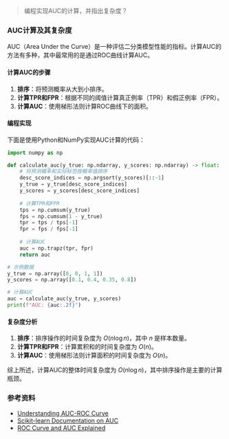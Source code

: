 > 编程实现AUC的计算，并指出复杂度？

### AUC计算及其复杂度

AUC（Area Under the Curve）是一种评估二分类模型性能的指标。计算AUC的方法有多种，其中最常用的是通过ROC曲线计算AUC。

#### 计算AUC的步骤

1. **排序**：将预测概率从大到小排序。
2. **计算TPR和FPR**：根据不同的阈值计算真正例率（TPR）和假正例率（FPR）。
3. **计算AUC**：使用梯形法则计算ROC曲线下的面积。

#### 编程实现

下面是使用Python和NumPy实现AUC计算的代码：

```python
import numpy as np

def calculate_auc(y_true: np.ndarray, y_scores: np.ndarray) -> float:
    # 将预测概率和实际标签按概率值排序
    desc_score_indices = np.argsort(y_scores)[::-1]
    y_true = y_true[desc_score_indices]
    y_scores = y_scores[desc_score_indices]
    
    # 计算TPR和FPR
    tps = np.cumsum(y_true)
    fps = np.cumsum(1 - y_true)
    tpr = tps / tps[-1]
    fpr = fps / fps[-1]
    
    # 计算AUC
    auc = np.trapz(tpr, fpr)
    return auc

# 示例数据
y_true = np.array([0, 0, 1, 1])
y_scores = np.array([0.1, 0.4, 0.35, 0.8])

# 计算AUC
auc = calculate_auc(y_true, y_scores)
print(f"AUC: {auc:.2f}")
```

#### 复杂度分析

1. **排序**：排序操作的时间复杂度为 $O(n \log n)$，其中 $n$ 是样本数量。
2. **计算TPR和FPR**：计算累积和的时间复杂度为 $O(n)$。
3. **计算AUC**：使用梯形法则计算面积的时间复杂度为 $O(n)$。

综上所述，计算AUC的整体时间复杂度为 $O(n \log n)$，其中排序操作是主要的计算瓶颈。

### 参考资料

- [Understanding AUC-ROC Curve](https://towardsdatascience.com/understanding-auc-roc-curve-68b2303cc9c5)
- [Scikit-learn Documentation on AUC](https://scikit-learn.org/stable/modules/generated/sklearn.metrics.roc_auc_score.html)
- [ROC Curve and AUC Explained](https://machinelearningmastery.com/roc-curves-and-precision-recall-curves-for-classification-in-python/)